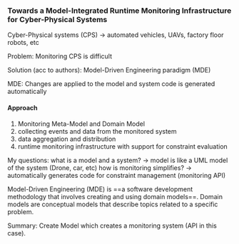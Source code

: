 ### Towards a Model-Integrated Runtime Monitoring Infrastructure for Cyber-Physical Systems

Cyber-Physical systems (CPS) -> automated vehicles, UAVs, factory floor robots, etc

Problem: Monitoring CPS is difficult

Solution (acc to authors): Model-Driven Engineering paradigm (MDE)

MDE: Changes are applied to the model and system code is generated automatically

#### Approach

1. Monitoring Meta-Model and Domain Model
2. collecting events and data from the monitored system
3. data aggregation and distribution
4. runtime monitoring infrastructure with support for constraint evaluation


My questions:
what is a model and a system? -> model is like a UML model of the system (Drone, car, etc)
how is monitoring simplifies? -> automatically generates code for constraint management (monitoring API)

Model-Driven Engineering (MDE) is ==a software development methodology that involves creating and using domain models==. Domain models are conceptual models that describe topics related to a specific problem.

Summary: Create Model which creates a monitoring system (API in this case).